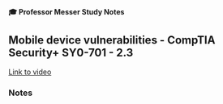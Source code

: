 #### 🎓 Professor Messer Study Notes

## Mobile device vulnerabilities  - CompTIA Security+ SY0-701 - 2.3

[Link to video]()

### Notes